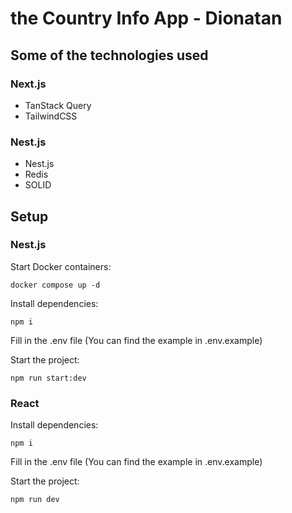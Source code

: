 # the Country Info App - Dionatan

## Some of the technologies used

### Next.js
- TanStack Query
- TailwindCSS

### Nest.js
- Nest.js
- Redis
- SOLID


## Setup

### Nest.js

Start Docker containers:
```
docker compose up -d
```

Install dependencies:
```
npm i
```

Fill in the .env file (You can find the example in .env.example)

Start the project:
```
npm run start:dev 
```

### React

Install dependencies:
```
npm i
```

Fill in the .env file (You can find the example in .env.example)

Start the project:
```
npm run dev 
```
